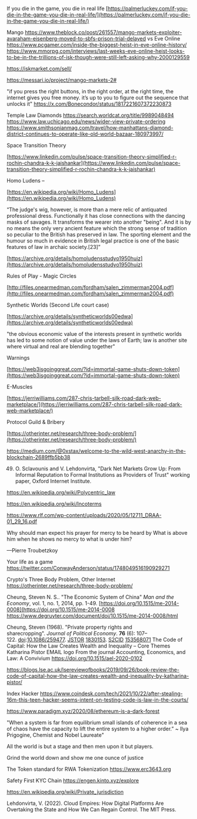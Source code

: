 
If you die in the game, you die in real life
[https://palmerluckey.com/if-you-die-in-the-game-you-die-in-real-life/](https://palmerluckey.com/if-you-die-in-the-game-you-die-in-real-life/)

Mango
https://www.theblock.co/post/261557/mango-markets-exploiter-avaraham-eisenberg-moved-to-sbfs-prison-trial-delayed
vs Eve Online
https://www.pcgamer.com/inside-the-biggest-heist-in-eve-online-history/
https://www.mmorpg.com/interviews/last-weeks-eve-online-heist-looks-to-be-in-the-trillions-of-isk-though-were-still-left-asking-why-2000129559

https://iskmarket.com/sell/

https://messari.io/project/mango-markets-2#

"if you press the right buttons, in the right order, at the right time, the internet gives you free money. it’s up to you to figure out the sequence that unlocks it"
https://x.com/Bonecondor/status/1817221607372230873

Temple Law Diamonds
https://search.worldcat.org/title/9989048494
https://www.law.uchicago.edu/news/wider-view-private-ordering
https://www.smithsonianmag.com/travel/how-manhattans-diamond-district-continues-to-operate-like-old-world-bazaar-180973997/


Space Transition Theory

[https://www.linkedin.com/pulse/space-transition-theory-simplified-r-rochin-chandra-k-k-jaishankar](https://www.linkedin.com/pulse/space-transition-theory-simplified-r-rochin-chandra-k-k-jaishankar)

  

Homo Ludens – 

[https://en.wikipedia.org/wiki/Homo_Ludens](https://en.wikipedia.org/wiki/Homo_Ludens)

“The judge's wig, however, is more than a mere relic of antiquated professional dress. Functionally it has close connections with the dancing masks of savages. It transforms the wearer into another "being". And it is by no means the only very ancient feature which the strong sense of tradition so peculiar to the British has preserved in law. The sporting element and the humour so much in evidence in British legal practice is one of the basic features of law in archaic society.[23]”

[https://archive.org/details/homoludensstudyo1950huiz](https://archive.org/details/homoludensstudyo1950huiz)

  

Rules of Play - Magic Circles

[http://files.onearmedman.com/fordham/salen_zimmerman2004.pdf](http://files.onearmedman.com/fordham/salen_zimmerman2004.pdf)

  

Synthetic Worlds (Second Life court case)

[https://archive.org/details/syntheticworlds00edwa](https://archive.org/details/syntheticworlds00edwa)

"the obvious economic value of the interests present in synthetic worlds has led to some notion of value under the laws of Earth; law is another site where virtual and real are blending together"

  

Warnings

[https://web3isgoinggreat.com/?id=immortal-game-shuts-down-token](https://web3isgoinggreat.com/?id=immortal-game-shuts-down-token)

  

E-Muscles

[https://jerriwilliams.com/287-chris-tarbell-silk-road-dark-web-marketplace/](https://jerriwilliams.com/287-chris-tarbell-silk-road-dark-web-marketplace/)

  

Protocol Guild & Bribery

[https://otherinter.net/research/three-body-problem/](https://otherinter.net/research/three-body-problem/)

https://medium.com/@0xstax/welcome-to-the-wild-west-anarchy-in-the-blockchain-2689ffb5bb38


49. O. Sclavounis and V. Lehdonvirta, "Dark Net Markets Grow Up: From Informal Reputation to Formal Institutions as Providers of Trust" working paper, Oxford Internet Institute.


https://en.wikipedia.org/wiki/Polycentric_law

https://en.wikipedia.org/wiki/Incoterms

https://www.rlf.com/wp-content/uploads/2020/05/12711_DRAA-01_29_16.pdf


Why should man expect his prayer for mercy to be heard by What is above him when he shows no mercy to what is under him? 

—Pierre Troubetzkoy

Your life as a game
https://twitter.com/ConwayAnderson/status/1748049516190929271

Crypto's Three Body Problem, Other Internet
https://otherinter.net/research/three-body-problem/

Cheung, Steven N. S.. "The Economic System of China" _Man and the Economy_, vol. 1, no. 1, 2014, pp. 1-49. [https://doi.org/10.1515/me-2014-0008](https://doi.org/10.1515/me-2014-0008
https://www.degruyter.com/document/doi/10.1515/me-2014-0008/html

Cheung, Steven (1968). "Private property rights and sharecropping". _Journal of Political Economy_. **76** (6): 107–122. [doi](https://en.wikipedia.org/wiki/Doi_(identifier) "Doi (identifier)"):[10.1086/259477](https://doi.org/10.1086%2F259477). [JSTOR](https://en.wikipedia.org/wiki/JSTOR_(identifier) "JSTOR (identifier)") [1830153](https://www.jstor.org/stable/1830153). [S2CID](https://en.wikipedia.org/wiki/S2CID_(identifier) "S2CID (identifier)") [153568071](https://api.semanticscholar.org/CorpusID:153568071)
The Code of Capital: How the Law Creates Wealth and Inequality – Core Themes
Katharina Pistor  EMAIL logo
From the journal Accounting, Economics, and Law: A Convivium
https://doi.org/10.1515/ael-2020-0102

https://blogs.lse.ac.uk/lsereviewofbooks/2019/09/26/book-review-the-code-of-capital-how-the-law-creates-wealth-and-inequality-by-katharina-pistor/


Index Hacker
https://www.coindesk.com/tech/2021/10/22/after-stealing-16m-this-teen-hacker-seems-intent-on-testing-code-is-law-in-the-courts/

https://www.paradigm.xyz/2020/08/ethereum-is-a-dark-forest


"When a system is far from equilibrium small islands of coherence in a sea of chaos have the capacity to lift the entire system to a higher order.” ~ Ilya Prigogine, Chemist and Nobel Laureate"

All the world is but a stage and then men upon it but players.

Grind the world down and show me one ounce of justice

The Token standard for RWA Tokenization
https://www.erc3643.org

Safety First KYC Chain
https://engen.kinto.xyz/explore

https://en.wikipedia.org/wiki/Private_jurisdiction

Lehdonvirta, V. (2022). Cloud Empires: How Digital Platforms Are Overtaking the State and How We Can Regain Control. The MIT Press. 
